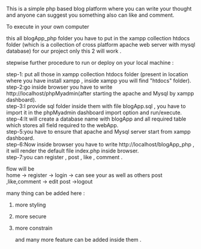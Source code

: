 
This is a simple php based blog platform where you can write your thought and anyone can suggest you something also can like and comment.<br> 

To execute in your own computer <br>

this all blogApp_php folder you have to put in the xampp collection htdocs folder (which is a collection of cross platform apache web server with mysql database) for our project only this 2 will work . <br>

stepwise further procedure to run or deploy on your local machine : <br>

step-1: put all those in xampp collection htdocs folder (present in location where you have install xampp , inside xampp you will find "htdocs" folder). <br>
step-2:go inside browser you have to write http://localhost/phpMyadmin(after starting the apache and Mysql by xampp dashboard). <br>
step-3:I provide sql folder inside them with file blogApp.sql , you have to import it in the phpMyadmin dashboard import option and run/execute. <br>
step-4:It will create a database name with blogApp and all required table which stores all field required to the webApp. <br>
step-5:you have to ensure that apache and Mysql server start from xampp dashboard. <br>
step-6:Now inside browser you have to write http://localhost/blogApp_php , it will render the default file index.php inside browser. <br>
step-7:you can register , post , like , comment . <br>

flow will be  <br>
home -> register -> login -> can see your as well as others post ,like,comment -> edit post ->logout  <br>


many thing can be added here : <br>
1. more styling <br>
2. more secure <br>
3. more constrain <br>

   and many more feature can be added inside them . <br>
